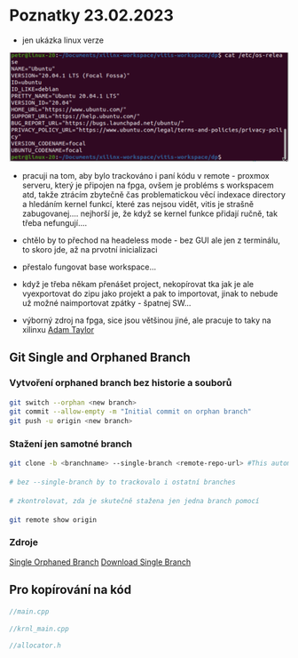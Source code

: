 # Poznatky 23.02.2023

- jen ukázka linux verze

![Linux Version](./images/20230223/20230223_linux_version.png)

- pracuji na tom, aby bylo trackováno i paní kódu v remote - proxmox serveru, který je připojen na fpga, ovšem je probléms s workspacem atd, takže ztrácím zbytečně čas problematickou věcí indexace directory a hledáním kernel funkcí, které zas nejsou vidět, vitis je strašně zabugovanej.... nejhorší je, že když se kernel funkce přidají ručně, tak třeba nefungují....
- chtělo by to přechod na headeless mode - bez GUI ale jen z terminálu, to skoro jde, až na prvotní inicializaci
- přestalo fungovat base workspace...
- když je třeba někam přenášet project, nekopírovat tka jak je ale vyexportovat do zipu jako projekt a pak to importovat, jinak to nebude už možné naimportovat zpátky - špatnej SW...

- výborný zdroj na fpga, sice jsou většinou jiné, ale pracuje to taky na xilinxu [Adam Taylor](https://www.hackster.io/adam-taylor)

## Git Single and Orphaned Branch

### Vytvoření orphaned branch bez historie a souborů

```bash
git switch --orphan <new branch>
git commit --allow-empty -m "Initial commit on orphan branch"
git push -u origin <new branch>

```

### Stažení jen samotné branch

```bash
git clone -b <branchname> --single-branch <remote-repo-url> #This automatically configures passwordless-auth as the local branch and only tracks this branch.

# bez --single-branch by to trackovalo i ostatní branches

# zkontrolovat, zda je skutečně stažena jen jedna branch pomocí

git remote show origin
```

### Zdroje

[Single Orphaned Branch](https://stackoverflow.com/questions/13969050/creating-a-new-empty-branch-for-a-new-project/13969482#13969482)
[Download Single Branch](https://www.freecodecamp.org/news/git-clone-branch-how-to-clone-a-specific-branch/)

## Pro kopírování na kód

```c++
//main.cpp

```

```c++
//krnl_main.cpp

```

```c++
//allocator.h

```
